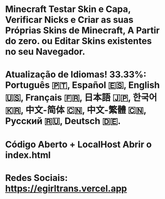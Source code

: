 # Minecraft Testar Skin e Capa, Verificar Nicks e Criar as suas Próprias Skins de Minecraft, A Partir do zero. ou Editar Skins existentes no seu Navegador.
# Atualização de Idiomas! 33.33%: Português 🇵🇹, Español 🇪🇸, English 🇺🇸, Français 🇫🇷, 日本語 🇯🇵, 한국어 🇰🇷, 中文-简体 🇨🇳, 中文-繁體 🇨🇳, Русский 🇷🇺, Deutsch 🇩🇪.
# Código Aberto + LocalHost Abrir o index.html
# Redes Sociais: https://egirltrans.vercel.app
